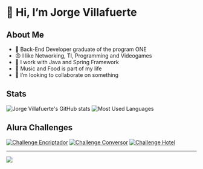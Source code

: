 # 👋 Hi, I’m Jorge Villafuerte
## About Me
- 👀 Back-End Developer graduate of the program ONE
- 😍 I like Networking, TI, Programming and Videogames
- 🌱 I work with Java and Spring Framework
- 🧬 Music and Food is part of my life
- 💞️ I’m looking to collaborate on something

## Stats
![Jorge Villafuerte's GitHub stats](https://github-readme-stats.vercel.app/api?username=villaxd123&show_icons=true&include_all_commits=true&theme=blueberry)
![Most Used Languages](https://github-readme-stats.vercel.app/api/top-langs/?username=villaxd123&layout=donut&langs_count=8&theme=blueberry)

## Alura Challenges
[![Challenge Encriptador](https://github-readme-stats.vercel.app/api/pin/?username=villaxd123&repo=Challenge-1-Encriptador&show_owner=false&theme=blueberry)](https://github.com/villaxd123/Challenge-1-Encriptador)
[![Challenge Conversor](https://github-readme-stats.vercel.app/api/pin/?username=villaxd123&repo=Challenge-2-Conversor&show_owner=false&theme=blueberry)](https://github.com/villaxd123/Challenge-2-Conversor)
[![Challenge Hotel](https://github-readme-stats.vercel.app/api/pin/?username=villaxd123&repo=Challenge-3-Hotel-Alura&show_owner=false&theme=blueberry)](https://github.com/villaxd123/Challenge-3-Hotel-Alura)

---
[![](https://visitcount.itsvg.in/api?id=villaxd123&label=Visitas&color=1&icon=2&pretty=true)](https://github.com/villaxd123)

